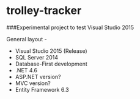 # trolley-tracker

###Experimental project to test Visual Studio 2015

General layout - 

 * Visual Studio 2015 (Release)
 * SQL Server 2014
 * Database-First development
 * .NET 4.6
 * ASP.NET version?
 * MVC version?
 * Entity Framework 6.3


